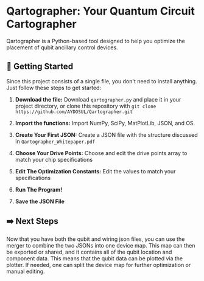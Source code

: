 # Qartographer: Your Quantum Circuit Cartographer

Qartographer is a Python-based tool designed to help you optimize the placement of qubit ancillary control devices.
## 🚀 Getting Started

Since this project consists of a single file, you don't need to install anything. Just follow these steps to get started:

1.  **Download the file:** Download `qartographer.py` and place it in your project directory, or clone this repository with `git clone https://github.com/AYDOSUL/Qartographer.git`

2.  **Import the functions:** Import NumPy, SciPy, MatPlotLib, JSON, and OS.
3.  **Create Your First JSON:** Create a JSON file with the structure discussed in `Qartographer_Whitepaper.pdf`
4.  **Choose Your Drive Points:** Choose and edit the drive points array to match your chip specifications
5.  **Edit The Optimization Constants:** Edit the values to match your specifications
6.  **Run The Program!**
7.  **Save the JSON File**
## ➡️ Next Steps
Now that you have both the qubit and wiring json files, you can use the merger to combine the two JSONs into one device map. 
This map can then be exported or shared, and it contains all of the qubit location and component data. This means that the qubit data can be plotted
via the plotter. If needed, one can split the device map for further optimization or manual editing.
